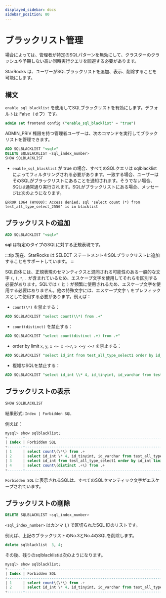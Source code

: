 ```yaml
---
displayed_sidebar: docs
sidebar_position: 80
---
```


# ブラックリスト管理

場合によっては、管理者が特定のSQLパターンを無効にして、クラスターのクラッシュや予期しない高い同時実行クエリを回避する必要があります。

StarRocks は、ユーザーがSQLブラックリストを追加、表示、削除することを可能にします。

## 構文

`enable_sql_blacklist` を使用してSQLブラックリストを有効にします。デフォルトは False（オフ）です。

~~~sql
admin set frontend config ("enable_sql_blacklist" = "true")
~~~

ADMIN_PRIV 権限を持つ管理者ユーザーは、次のコマンドを実行してブラックリストを管理できます。

~~~sql
ADD SQLBLACKLIST "<sql>"
DELETE SQLBLACKLIST <sql_index_number>
SHOW SQLBLACKLIST
~~~

* `enable_sql_blacklist` が true の場合、すべてのSQLクエリは sqlblacklist によってフィルタリングされる必要があります。一致する場合、ユーザーはそのSQLがブラックリストにあることを通知されます。そうでない場合、SQLは通常通り実行されます。SQLがブラックリストにある場合、メッセージは次のようになります。

`ERROR 1064 (HY000): Access denied; sql 'select count (*) from test_all_type_select_2556' is in blacklist`

## ブラックリストの追加

~~~sql
ADD SQLBLACKLIST "<sql>"
~~~

**sql** は特定のタイプのSQLに対する正規表現です。

:::tip
現在、StarRocks は SELECT ステートメントをSQLブラックリストに追加することをサポートしています。
:::

SQL自体には、正規表現のセマンティクスと混同される可能性のある一般的な文字 `(`, `)`, `*`, `.` が含まれているため、エスケープ文字を使用してそれらを区別する必要があります。SQLでは `(` と `)` が頻繁に使用されるため、エスケープ文字を使用する必要はありません。他の特殊文字には、エスケープ文字 `\` をプレフィックスとして使用する必要があります。例えば：

* `count(\*)` を禁止する：

~~~sql
ADD SQLBLACKLIST "select count(\\*) from .+"
~~~

* `count(distinct)` を禁止する：

~~~sql
ADD SQLBLACKLIST "select count(distinct .+) from .+"
~~~

* order by limit `x`, `y`, `1 <= x <=7`, `5 <=y <=7` を禁止する：

~~~sql
ADD SQLBLACKLIST "select id_int from test_all_type_select1 order by id_int limit [1-7], [5-7]"
~~~

* 複雑なSQLを禁止する：

~~~sql
ADD SQLBLACKLIST "select id_int \\* 4, id_tinyint, id_varchar from test_all_type_nullable except select id_int, id_tinyint, id_varchar from test_basic except select (id_int \\* 9 \\- 8) \\/ 2, id_tinyint, id_varchar from test_all_type_nullable2 except select id_int, id_tinyint, id_varchar from test_basic_nullable"
~~~

## ブラックリストの表示

~~~sql
SHOW SQLBLACKLIST
~~~

結果形式: `Index | Forbidden SQL`

例えば：

~~~sql
mysql> show sqlblacklist;
+-------+--------------------------------------------------------------------------------------------------------------------------------------------------------------------------------------------------------------------------------------------------------------------------------------------------------+
| Index | Forbidden SQL                                                                                                                                                                                                                                                                                          |
+-------+--------------------------------------------------------------------------------------------------------------------------------------------------------------------------------------------------------------------------------------------------------------------------------------------------------+
| 1     | select count\(\*\) from .+                                                                                                                                                                                                                                                                             |
| 2     | select id_int \* 4, id_tinyint, id_varchar from test_all_type_nullable except select id_int, id_tinyint, id_varchar from test_basic except select \(id_int \* 9 \- 8\) \/ 2, id_tinyint, id_varchar from test_all_type_nullable2 except select id_int, id_tinyint, id_varchar from test_basic_nullable |
| 3     | select id_int from test_all_type_select1 order by id_int limit [1-7], [5-7]                                                                                                                                                                                                                            |
| 4     | select count\(distinct .+\) from .+                                                                                                                                                                                                                                                                    |
+-------+--------------------------------------------------------------------------------------------------------------------------------------------------------------------------------------------------------------------------------------------------------------------------------------------------------+

~~~

`Forbidden SQL` に表示されるSQLは、すべてのSQLセマンティック文字がエスケープされています。

## ブラックリストの削除

~~~sql
DELETE SQLBLACKLIST <sql_index_number>
~~~

`<sql_index_number>` はカンマ (,) で区切られたSQL IDのリストです。

例えば、上記のブラックリストのNo.3とNo.4のSQLを削除します。

~~~sql
delete sqlblacklist  3, 4;
~~~

その後、残りのsqlblacklistは次のようになります。

~~~sql
mysql> show sqlblacklist;
+-------+--------------------------------------------------------------------------------------------------------------------------------------------------------------------------------------------------------------------------------------------------------------------------------------------------------+
| Index | Forbidden SQL                                                                                                                                                                                                                                                                                          |
+-------+--------------------------------------------------------------------------------------------------------------------------------------------------------------------------------------------------------------------------------------------------------------------------------------------------------+
| 1     | select count\(\*\) from .+                                                                                                                                                                                                                                                                             |
| 2     | select id_int \* 4, id_tinyint, id_varchar from test_all_type_nullable except select id_int, id_tinyint, id_varchar from test_basic except select \(id_int \* 9 \- 8\) \/ 2, id_tinyint, id_varchar from test_all_type_nullable2 except select id_int, id_tinyint, id_varchar from test_basic_nullable |
+-------+--------------------------------------------------------------------------------------------------------------------------------------------------------------------------------------------------------------------------------------------------------------------------------------------------------+

~~~
